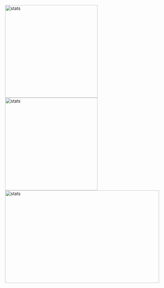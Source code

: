 <div>
  <img width=300 src="https://github-readme-stats.vercel.app/api?username=GustavoPimentaRibeiro&theme=react&show_icons=true&hide_border=true&count_private=true" alt="stats" /> 
  <img width=300 height=300 src="https://github-readme-streak-stats.herokuapp.com/?user=GustavoPimentaRibeiro&theme=react&hide_border=true" alt="stats" /> 
</div>
<img width=500 height=300 src="https://github-readme-stats.vercel.app/api/top-langs/?username=GustavoPimentaRibeiro&theme=react&show_icons=true&hide_border=true&layout=compact" alt="stats" /> 
